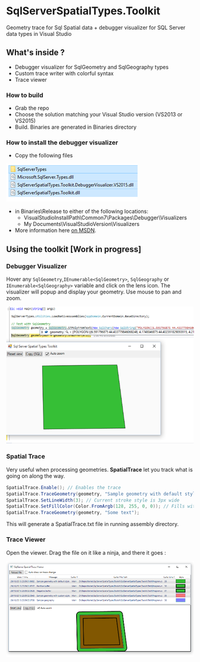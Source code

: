 # SqlServerSpatialTypes.Toolkit
Geometry trace for Sql Spatial data + debugger visualizer for SQL Server data types in Visual Studio

## What's inside ?

 - Debugger visualizer for SqlGeometry and SqlGeography types
 - Custom trace writer with colorful syntax
 - Trace viewer

### How to build

 - Grab the repo
 - Choose the solution matching your Visual Studio version (VS2013 or VS2015)
 - Build. Binaries are generated in Binaries directory

### How to install the debugger visualizer

 - Copy the following files
 
![Files](/img/visfile.png?raw=true "Files (example for VS2015)")
 - in Binaries\Release to either of the following locations: 
	 - VisualStudioInstallPath\Common7\Packages\Debugger\Visualizers
	 - My Documents\VisualStudioVersion\Visualizers
 - More information here [on MSDN](https://msdn.microsoft.com/en-us/library/sb2yca43.aspx).

## Using the toolkit [Work in progress]
### Debugger Visualizer
Hover any `SqlGeometry`,`IEnumerable<SqlGeometry>`, `SqlGeography` or `IEnumerable<SqlGeography>` variable and click on the lens icon. The visualizer will popup and display your geometry. Use mouse to pan and zoom.

![Screen capture](/img/debugvis.png?raw=true "Screen capture")
 
### Spatial Trace

Very useful when processing geometries. **SpatialTrace** let you track what is going on along the way.

```csharp
SpatialTrace.Enable(); // Enables the trace
SpatialTrace.TraceGeometry(geometry, "Sample geometry with default style");
SpatialTrace.SetLineWidth(3); // Current stroke style is 3px wide
SpatialTrace.SetFillColor(Color.FromArgb(128, 255, 0, 0)); // Fills with red
SpatialTrace.TraceGeometry(geometry, "Some text");
```
This will generate a SpatialTrace.txt file in running assembly directory.

### Trace Viewer

Open the viewer. Drag the file on it like a ninja, and there it goes :

 ![Viewer](/img/traceviewer.png?raw=true "Trace Viewer")


